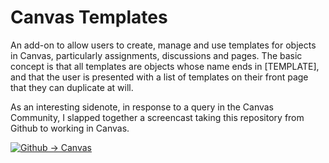 # Canvas Templates

An add-on to allow users to create, manage and use templates for objects in Canvas, particularly assignments, discussions and pages. The basic concept is that all templates are objects whose name ends in [TEMPLATE], and that the user is presented with a list of templates on their front page that they can duplicate at will.

As an interesting sidenote, in response to a query in the Canvas Community, I slapped together a screencast taking this repository from Github to working in Canvas.

[![Github → Canvas](http://img.youtube.com/vi/eebwBpiJ6S8/0.jpg)](http://www.youtube.com/watch?v=eebwBpiJ6S8)
